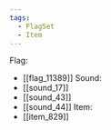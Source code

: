 ```yaml
---
tags:
  - FlagSet
  - Item
---
```

Flag:
- [[flag_11389]]
Sound:
- [[sound_17]]
- [[sound_43]]
- [[sound_44]]
Item:
- [[item_829]]
